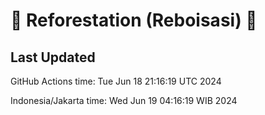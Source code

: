 
# 🌳 Reforestation (Reboisasi) 🌲

## Last Updated

GitHub Actions time: Tue Jun 18 21:16:19 UTC 2024

Indonesia/Jakarta time: Wed Jun 19 04:16:19 WIB 2024
